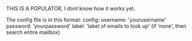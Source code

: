 THIS IS A POPULATOR, I dont know how it works yet.

The config file is in this format:
config:
  username: 'yourusername'
  password: 'yourpassword'
  label: 'label of emails to look up' (if 'none', then search entire mailbox)
